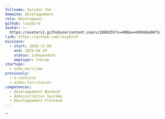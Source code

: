 ```yaml
---
fullname: Sylvain Toé
domaine: Développement
role: Développeur
github: lazybird
avatar: >-
  https://avatars1.githubusercontent.com/u/2660255?s=400&u=4d94b6a9671d594c563f2ff50907b99c71b7fb00&v=4
link: https://github.com/lazybird
missions:
  - start: 2018-11-09
    end: 2024-04-29
    status: independent
    employer: Inetum
startups:
  - sndv-maritime
previously:
  - e-controle
  - aides-territoires
competences:
  - Développement Backend
  - Administration Système
  - Développement Frontend
---
```


''
